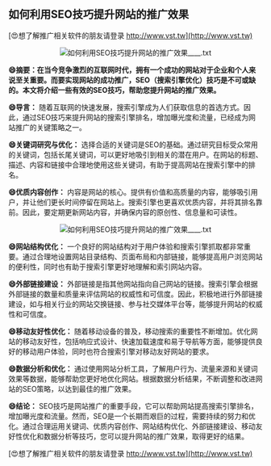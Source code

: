 ## **如何利用SEO技巧提升网站的推广效果**

[😍想了解推广相关软件的朋友请登录 http://www.vst.tw](http://www.vst.tw)

 <center><img src="https://vst.tw/MP4/tuiguang/png/1.png" alt="如何利用SEO技巧提升网站的推广效果____.txt"></center>

**😄摘要：在当今竞争激烈的互联网时代，拥有一个成功的网站对于企业和个人来说至关重要。而要实现网站的成功推广，SEO（搜索引擎优化）技巧是不可或缺的。本文将介绍一些有效的SEO技巧，帮助您提升网站的推广效果。**

**😄导言：**
随着互联网的快速发展，搜索引擎成为人们获取信息的首选方式。因此，通过SEO技巧来提升网站的搜索引擎排名，增加曝光度和流量，已经成为网站推广的关键策略之一。

**😄关键词研究与优化：**
选择合适的关键词是SEO的基础。通过研究目标受众常用的关键词，包括长尾关键词，可以更好地吸引到相关的潜在用户。在网站的标题、描述、内容和链接中合理地使用这些关键词，有助于提高网站在搜索引擎中的排名。

**😄优质内容创作：**
内容是网站的核心。提供有价值和高质量的内容，能够吸引用户，并让他们更长时间停留在网站上。搜索引擎也更喜欢优质内容，并将其排名靠前。因此，要定期更新网站内容，并确保内容的原创性、信息量和可读性。

 <center><img src="https://vst.tw/MP4/tuiguang/png/6.png" alt="如何利用SEO技巧提升网站的推广效果____.txt"></center>

**😄网站结构优化：**
一个良好的网站结构对于用户体验和搜索引擎抓取都非常重要。通过合理地设置网站目录结构、页面布局和内部链接，能够提高用户浏览网站的便利性，同时也有助于搜索引擎更好地理解和索引网站内容。

**😄外部链接建设：**
外部链接是指其他网站指向自己网站的链接。搜索引擎会根据外部链接的数量和质量来评估网站的权威性和可信度。因此，积极地进行外部链接建设，如与相关行业的网站交换链接、参与社交媒体平台等，能够提升网站的权威性和可信度。

**😄移动友好性优化：**
随着移动设备的普及，移动搜索的重要性不断增加。优化网站的移动友好性，包括响应式设计、快速加载速度和易于导航等方面，能够提供良好的移动用户体验，同时也符合搜索引擎对移动友好网站的要求。

**😄数据分析和优化：**
通过使用网站分析工具，了解用户行为、流量来源和关键词效果等数据，能够帮助您更好地优化网站。根据数据分析结果，不断调整和改进网站的SEO策略，以达到最佳的推广效果。

**😄结论：**
SEO技巧是网站推广的重要手段，它可以帮助网站提高搜索引擎排名，增加曝光度和流量。然而，SEO是一个长期而艰巨的过程，需要持续的努力和优化。通过合理运用关键词、优质内容创作、网站结构优化、外部链接建设、移动友好性优化和数据分析等技巧，您可以提升网站的推广效果，取得更好的结果。

[😍想了解推广相关软件的朋友请登录 http://www.vst.tw](http://www.vst.tw)



